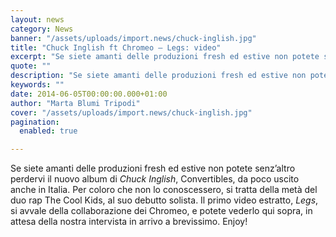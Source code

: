 ```yaml
---
layout: news
category: News
banner: "/assets/uploads/import.news/chuck-inglish.jpg"
title: "Chuck Inglish ft Chromeo – Legs: video"
excerpt: "Se siete amanti delle produzioni fresh ed estive non potete senz’altro perdervi il nuovo album di Chuck Inglish, Convertibles, da poco uscito anche in Italia. Per coloro che non lo conoscessero, si tratta della metà del duo rap The Cool Kids, al suo debutto solista. Il primo video estratto, Legs, si avvale della collaborazione dei [&hellip"
quote: ""
description: "Se siete amanti delle produzioni fresh ed estive non potete senz’altro perdervi il nuovo album di Chuck Inglish, Convertibles, da poco uscito anche in Italia. Per coloro che non lo conoscessero, si tratta della metà del duo rap The Cool Kids, al suo debutto solista. Il primo video estratto, Legs, si avvale della collaborazione dei [&hellip"
keywords: ""
date: 2014-06-05T00:00:00.000+01:00
author: "Marta Blumi Tripodi"
cover: "/assets/uploads/import.news/chuck-inglish.jpg"
pagination:
  enabled: true

---
```


[](https://hotmc.com/wp-content/uploads/2014/06/chuck-inglish.jpg)

Se siete amanti delle produzioni fresh ed estive non potete senz’altro perdervi il nuovo album di _Chuck Inglish_, Convertibles, da poco uscito anche in Italia. Per coloro che non lo conoscessero, si tratta della metà del duo rap The Cool Kids, al suo debutto solista. Il primo video estratto, _Legs_, si avvale della collaborazione dei Chromeo, e potete vederlo qui sopra, in attesa della nostra intervista in arrivo a brevissimo. Enjoy!